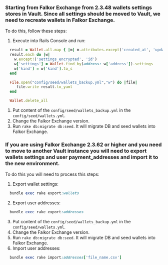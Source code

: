 ### Starting from Falkor Exchange from 2.3.48 wallets settings stores in Vault. Since all settings should be moved to Vault, we need to recreate wallets in Falkor Exchange.
To do this, follow these steps:

1. Execute into Rails Console and run:

```ruby
  result = Wallet.all.map { |m| m.attributes.except('created_at', 'updated_at') }.map { |r| r.transform_values! { |v| v.is_a?(BigDecimal) ? v.to_f : v } }
  result.each do |w|
    w.except!('settings_encrypted', 'id')
    w['settings'] = Wallet.find_by(address: w['address']).settings
    w['kind'] = w['kind'].to_s
  end

  File.open("config/seed/wallets_backup.yml","w") do |file|
     file.write result.to_yaml
  end

  Wallet.delete_all
```

1. Put content of the `config/seed/wallets_backup.yml` in the `config/seed/wallets.yml`.
2. Change the Falkor Exchange version.
3. Run `rake db:migrate db:seed`. It will migrate DB and seed wallets into Falkor Exchange.

### If you are using Falkor Exchange 2.3.62 or higher and you need to move to another Vault instance you will need to export wallets settings and user payment_addresses and import it to the new environment.
To do this you will need to process this steps:

1. Export wallet settings:

```ruby
  bundle exec rake export:wallets
```

2. Export user addresses:

```ruby
  bundle exec rake export:addresses
```

3. Put content of the `config/seed/wallets_backup.yml` in the `config/seed/wallets.yml`.
4. Change the Falkor Exchange version.
5. Run `rake db:migrate db:seed`. It will migrate DB and seed wallets into Falkor Exchange.
6. Import user addresses:

```ruby
  bundle exec rake import:addresses['file_name.csv']
```

